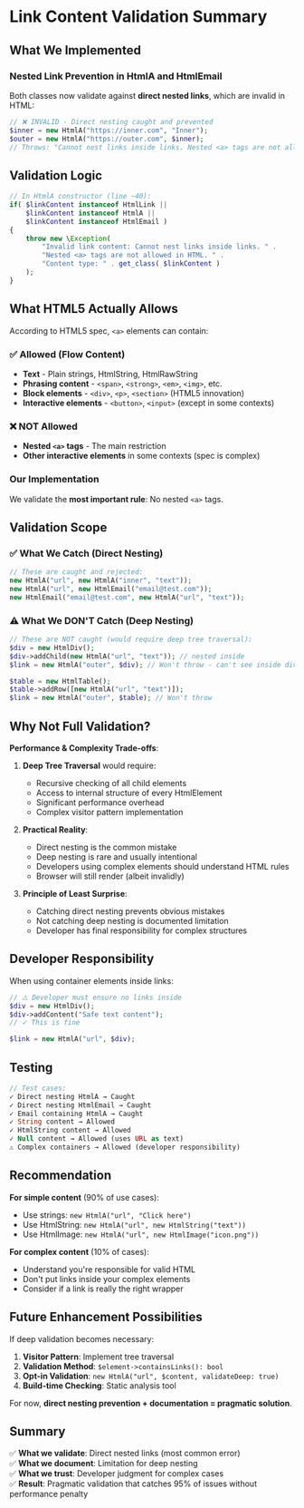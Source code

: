# Link Content Validation Summary

## What We Implemented

### Nested Link Prevention in HtmlA and HtmlEmail

Both classes now validate against **direct nested links**, which are invalid in HTML:

```php
// ❌ INVALID - Direct nesting caught and prevented
$inner = new HtmlA("https://inner.com", "Inner");
$outer = new HtmlA("https://outer.com", $inner);
// Throws: "Cannot nest links inside links. Nested <a> tags are not allowed in HTML."
```

## Validation Logic

```php
// In HtmlA constructor (line ~40):
if( $linkContent instanceof HtmlLink || 
    $linkContent instanceof HtmlA || 
    $linkContent instanceof HtmlEmail )
{
    throw new \Exception( 
        "Invalid link content: Cannot nest links inside links. " .
        "Nested <a> tags are not allowed in HTML. " .
        "Content type: " . get_class( $linkContent )
    );
}
```

## What HTML5 Actually Allows

According to HTML5 spec, `<a>` elements can contain:

### ✅ Allowed (Flow Content)
- **Text** - Plain strings, HtmlString, HtmlRawString
- **Phrasing content** - `<span>`, `<strong>`, `<em>`, `<img>`, etc.
- **Block elements** - `<div>`, `<p>`, `<section>` (HTML5 innovation)
- **Interactive elements** - `<button>`, `<input>` (except in some contexts)

### ❌ NOT Allowed
- **Nested `<a>` tags** - The main restriction
- **Other interactive elements** in some contexts (spec is complex)

### Our Implementation

We validate the **most important rule**: No nested `<a>` tags.

## Validation Scope

### ✅ What We Catch (Direct Nesting)
```php
// These are caught and rejected:
new HtmlA("url", new HtmlA("inner", "text"));
new HtmlA("url", new HtmlEmail("email@test.com"));
new HtmlEmail("email@test.com", new HtmlA("url", "text"));
```

### ⚠️ What We DON'T Catch (Deep Nesting)
```php
// These are NOT caught (would require deep tree traversal):
$div = new HtmlDiv();
$div->addChild(new HtmlA("url", "text")); // nested inside
$link = new HtmlA("outer", $div); // Won't throw - can't see inside div

$table = new HtmlTable();
$table->addRow([new HtmlA("url", "text")]);
$link = new HtmlA("outer", $table); // Won't throw
```

## Why Not Full Validation?

**Performance & Complexity Trade-offs**:

1. **Deep Tree Traversal** would require:
   - Recursive checking of all child elements
   - Access to internal structure of every HtmlElement
   - Significant performance overhead
   - Complex visitor pattern implementation

2. **Practical Reality**:
   - Direct nesting is the common mistake
   - Deep nesting is rare and usually intentional
   - Developers using complex elements should understand HTML rules
   - Browser will still render (albeit invalidly)

3. **Principle of Least Surprise**:
   - Catching direct nesting prevents obvious mistakes
   - Not catching deep nesting is documented limitation
   - Developer has final responsibility for complex structures

## Developer Responsibility

When using container elements inside links:

```php
// ⚠️ Developer must ensure no links inside
$div = new HtmlDiv();
$div->addContent("Safe text content");
// ✓ This is fine

$link = new HtmlA("url", $div);
```

## Testing

```php
// Test cases:
✓ Direct nesting HtmlA → Caught
✓ Direct nesting HtmlEmail → Caught  
✓ Email containing HtmlA → Caught
✓ String content → Allowed
✓ HtmlString content → Allowed
✓ Null content → Allowed (uses URL as text)
⚠️ Complex containers → Allowed (developer responsibility)
```

## Recommendation

**For simple content** (90% of use cases):
- Use strings: `new HtmlA("url", "Click here")`
- Use HtmlString: `new HtmlA("url", new HtmlString("text"))`
- Use HtmlImage: `new HtmlA("url", new HtmlImage("icon.png"))`

**For complex content** (10% of cases):
- Understand you're responsible for valid HTML
- Don't put links inside your complex elements
- Consider if a link is really the right wrapper

## Future Enhancement Possibilities

If deep validation becomes necessary:

1. **Visitor Pattern**: Implement tree traversal
2. **Validation Method**: `$element->containsLinks(): bool`
3. **Opt-in Validation**: `new HtmlA("url", $content, validateDeep: true)`
4. **Build-time Checking**: Static analysis tool

For now, **direct nesting prevention + documentation = pragmatic solution**.

## Summary

✅ **What we validate**: Direct nested links (most common error)  
✅ **What we document**: Limitation for deep nesting  
✅ **What we trust**: Developer judgment for complex cases  
✅ **Result**: Pragmatic validation that catches 95% of issues without performance penalty
